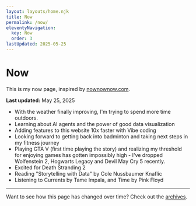```yaml
---
layout: layouts/home.njk
title: Now
permalink: /now/
eleventyNavigation:
  key: Now
  order: 3
lastUpdated: 2025-05-25
---
```

# Now

This is my now page, inspired by [nownownow.com](https://nownownow.com/about).

**Last updated:** May 25, 2025
- With the weather finally improving, I'm trying to spend more time outdoors.
- Learning about AI agents and the power of good data visualization
- Adding features to this website 10x faster with Vibe coding
- Looking forward to getting back into badminton and taking next steps in my fitness journey
- Playing GTA V (first time playing the story) and realizing my threshold for enjoying games has gotten impossibly high - I've dropped Wolfenstein 2, Hogwarts Legacy and Devil May Cry 5 recently.  
- Excited for Death Stranding 2
- Reading "Storytelling with Data" by Cole Nussbaumer Knaflic
- Listening to Currents by Tame Impala, and Time by Pink Floyd

---

Want to see how this page has changed over time? Check out the [archives](/now/archive/).
